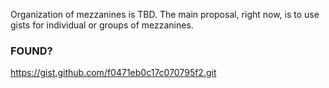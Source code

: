 Organization of mezzanines is TBD. The main proposal, right now, is to use gists for individual or groups of mezzanines.

### FOUND?
https://gist.github.com/f0471eb0c17c070795f2.git
